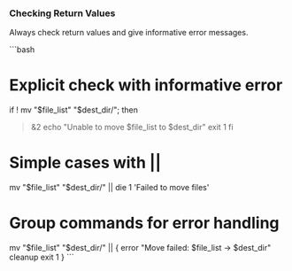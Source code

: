 ### Checking Return Values
Always check return values and give informative error messages.

\`\`\`bash
# Explicit check with informative error
if ! mv "$file_list" "$dest_dir/"; then
  >&2 echo "Unable to move $file_list to $dest_dir"
  exit 1
fi

# Simple cases with ||
mv "$file_list" "$dest_dir/" || die 1 'Failed to move files'

# Group commands for error handling
mv "$file_list" "$dest_dir/" || {
  error "Move failed: $file_list -> $dest_dir"
  cleanup
  exit 1
}
\`\`\`
